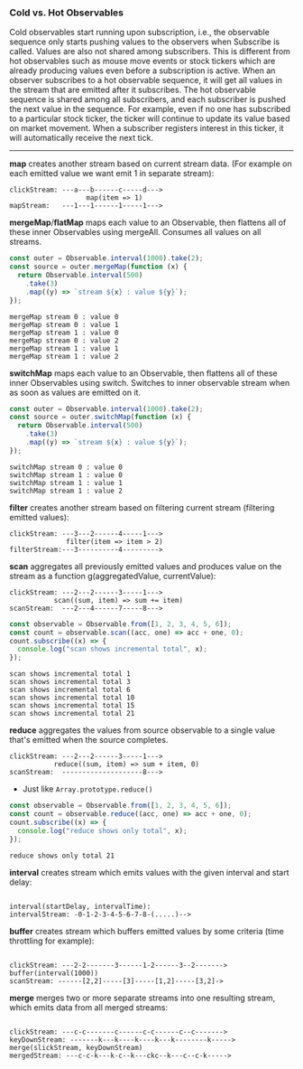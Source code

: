 ### Cold vs. Hot Observables

Cold observables start running upon subscription, i.e., the observable sequence only starts pushing values to the observers when Subscribe is called. Values are also not shared among subscribers. This is different from hot observables such as mouse move events or stock tickers which are already producing values even before a subscription is active. When an observer subscribes to a hot observable sequence, it will get all values in the stream that are emitted after it subscribes. The hot observable sequence is shared among all subscribers, and each subscriber is pushed the next value in the sequence. For example, even if no one has subscribed to a particular stock ticker, the ticker will continue to update its value based on market movement. When a subscriber registers interest in this ticker, it will automatically receive the next tick.

---

**map** creates another stream based on current stream data. (For example on each emitted value we want emit 1 in separate stream):

```
clickStream: ---a---b------c-----d--->
                   map(item => 1)
mapStream:   ---1---1------1-----1--->
```

**mergeMap**/**flatMap** maps each value to an Observable, then flattens all of these inner Observables using mergeAll. Consumes all values on all streams.

```javascript
const outer = Observable.interval(1000).take(2);
const source = outer.mergeMap(function (x) {
  return Observable.interval(500)
    .take(3)
    .map((y) => `stream ${x} : value ${y}`);
});
```

```
mergeMap stream 0 : value 0
mergeMap stream 0 : value 1
mergeMap stream 1 : value 0
mergeMap stream 0 : value 2
mergeMap stream 1 : value 1
mergeMap stream 1 : value 2
```

**switchMap** maps each value to an Observable, then flattens all of these inner Observables using switch. Switches to inner observable stream when as soon as values are emitted on it.

```javascript
const outer = Observable.interval(1000).take(2);
const source = outer.switchMap(function (x) {
  return Observable.interval(500)
    .take(3)
    .map((y) => `stream ${x} : value ${y}`);
});
```

```
switchMap stream 0 : value 0
switchMap stream 1 : value 0
switchMap stream 1 : value 1
switchMap stream 1 : value 2
```

**filter** creates another stream based on filtering current stream (filtering emitted values):

```
clickStream: ---3---2------4-----1--->
              filter(item => item > 2)
filterStream:---3----------4--------->
```

**scan** aggregates all previously emitted values and produces value on the stream as a function g(aggregatedValue, currentValue):

```
clickStream: ---2---2------3-----1--->
           scan((sum, item) => sum += item)
scanStream:  ---2---4------7-----8--->
```

```javascript
const observable = Observable.from([1, 2, 3, 4, 5, 6]);
const count = observable.scan((acc, one) => acc + one, 0);
count.subscribe((x) => {
  console.log("scan shows incremental total", x);
});
```

```
scan shows incremental total 1
scan shows incremental total 3
scan shows incremental total 6
scan shows incremental total 10
scan shows incremental total 15
scan shows incremental total 21
```

**reduce** aggregates the values from source observable to a single value that's emitted when the source completes.

```
clickStream: ---2---2------3-----1--->
           reduce((sum, item) => sum + item, 0)
scanStream:  --------------------8--->
```

- Just like `Array.prototype.reduce()`

```javascript
const observable = Observable.from([1, 2, 3, 4, 5, 6]);
const count = observable.reduce((acc, one) => acc + one, 0);
count.subscribe((x) => {
  console.log("reduce shows only total", x);
});
```

```
reduce shows only total 21
```

**interval** creates stream which emits values with the given interval and start delay:

```

interval(startDelay, intervalTime):
intervalStream: -0-1-2-3-4-5-6-7-8-(.....)-->

```

**buffer** creates stream which buffers emitted values by some criteria (time throttling for example):

```

clickStream: ---2-2-------3------1-2------3--2------->
buffer(interval(1000))
scanStream: ------[2,2]-----[3]-----[1,2]-----[3,2]->

```

**merge** merges two or more separate streams into one resulting stream, which emits data from all merged streams:

```

clickStream: ---c-c-------c------c-c------c--c------->
keyDownStream: -------k---k----k----k---k--------k----->
merge(slickStream, keyDownStream)
mergedStream: ---c-c-k---k-c--k---ckc--k---c--c-k----->

```
